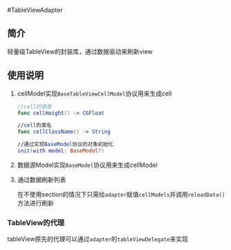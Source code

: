 #TableViewAdapter

## 简介

轻量级TableView的封装库，通过数据驱动来刷新view

## 使用说明

1. cellModel实现`BaseTableViewCellModel`协议用来生成cell

   ```swift
   //cell的高度
   func cellHeight() -> CGFloat
   
   //cell的类名
   func cellClassName() -> String
   
   //通过实现BaseModel协议的对象初始化
   init(with model: BaseModel?)
   ```

2. 数据源Model实现`BaseModel`协议用来生成cellModel

3. 通过数据刷新列表

   在不使用section的情况下只需给`adapter`赋值`cellModels`并调用`reloadData()`方法进行刷新

   

### TableView的代理

tableView原先的代理可以通过`adapter`的`tableViewDelegate`来实现